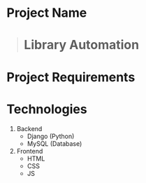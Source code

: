 # Project Name
> # Library Automation
# Project Requirements

# Technologies
1. Backend
    - Django (Python)
    - MySQL (Database)
2. Frontend
    - HTML
    - CSS
    - JS
